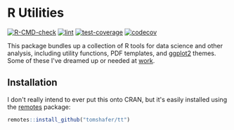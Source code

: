 # R Utilities

<!-- badges: start -->
[![R-CMD-check](https://github.com/tomshafer/tt/workflows/check/badge.svg)](https://github.com/tomshafer/tt/actions)
[![lint](https://github.com/tomshafer/tt/workflows/lint/badge.svg)](https://github.com/tomshafer/tt/actions)
[![test-coverage](https://github.com/tomshafer/tt/workflows/coverage/badge.svg)](https://github.com/tomshafer/tt/actions)
[![codecov](https://codecov.io/gh/tomshafer/tt/branch/main/graph/badge.svg?token=C80GLH2K3E)](https://codecov.io/gh/tomshafer/tt)
<!-- badges: end -->

This package bundles up a collection of R tools for data science
and other analysis, including utility functions, PDF templates,
and [ggplot2](https://ggplot2.tidyverse.org) themes. Some of
these I've dreamed up or needed at
[work](https://www.elderresearch.com/).

## Installation

I don't really intend to ever put this onto CRAN, but it's easily
installed using the [remotes](https://remotes.r-lib.org) package:

``` r
remotes::install_github("tomshafer/tt")
```
